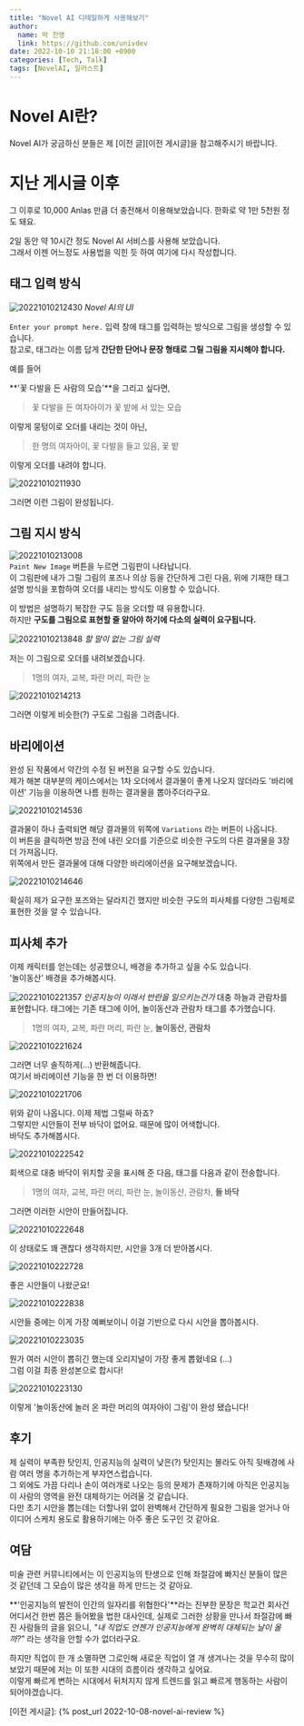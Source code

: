 ```yaml
---
title: "Novel AI 디테일하게 사용해보기"
author:
  name: 박 찬영
  link: https://github.com/univdev
date: 2022-10-10 21:18:00 +0900
categories: [Tech, Talk]
tags: [NovelAI, 일러스트]
---
```

# Novel AI란?
Novel AI가 궁금하신 분들은 제 [이전 글][이전 게시글]을 참고해주시기 바랍니다.
# 지난 게시글 이후
그 이후로 10,000 Anlas 만큼 더 충전해서 이용해보았습니다. 한화로 약 1만 5천원 정도 돼요.  

2일 동안 약 10시간 정도 Novel AI 서비스를 사용해 보았습니다.  
그래서 이젠 어느정도 사용법을 익힌 듯 하여 여기에 다시 작성합니다.
## 태그 입력 방식
![20221010212430](https://raw.githubusercontent.com/univdev/markdown-images/master/20221010212430.png)
_Novel AI의 UI_

`Enter your prompt here.` 입력 창에 태그를 입력하는 방식으로 그림을 생성할 수 있습니다.  
참고로, 태그라는 이름 답게 **간단한 단어나 문장 형태로 그릴 그림을 지시해야 합니다.**  

예를 들어  

**'꽃 다발을 든 사람의 모습'**을 그리고 싶다면,

> 꽃 다발을 든 여자아이가 꽃 밭에 서 있는 모습

이렇게 뭉텅이로 오더를 내리는 것이 아닌,

> 한 명의 여자아이, 꽃 다발을 들고 있음, 꽃 밭

이렇게 오더를 내려야 합니다.

![20221010211930](https://raw.githubusercontent.com/univdev/markdown-images/master/20221010211930.png)

그러면 이런 그림이 완성됩니다.
## 그림 지시 방식
![20221010213008](https://raw.githubusercontent.com/univdev/markdown-images/master/20221010213008.png)  
`Paint New Image` 버튼을 누르면 그림판이 나타납니다.  
이 그림판에 내가 그릴 그림의 포즈나 의상 등을 간단하게 그린 다음, 위에 기재한 태그 설명 방식을 포함하여 오더를 내리는 방식도 이용할 수 있습니다.

이 방법은 설명하기 복잡한 구도 등을 오더할 때 유용합니다.  
하지만 **구도를 그림으로 표현할 줄 알아야 하기에 다소의 실력이 요구됩니다.**

![20221010213848](https://raw.githubusercontent.com/univdev/markdown-images/master/20221010213848.png)
_할 말이 없는 그림 실력_

저는 이 그림으로 오더를 내려보겠습니다.

> 1명의 여자, 교복, 파란 머리, 파란 눈

![20221010214213](https://raw.githubusercontent.com/univdev/markdown-images/master/20221010214213.png)

그러면 이렇게 비슷한(?) 구도로 그림을 그려줍니다.
## 바리에이션
완성 된 작품에서 약간의 수정 된 버전을 요구할 수도 있습니다.  
제가 해본 대부분의 케이스에서는 1차 오더에서 결과물이 좋게 나오지 않더라도 '바리에이션' 기능을 이용하면 나름 원하는 결과물을 뽑아주더라구요.  

![20221010214536](https://raw.githubusercontent.com/univdev/markdown-images/master/20221010214536.png)

결과물이 하나 출력되면 해당 결과물의 위쪽에 `Variations` 라는 버튼이 나옵니다.  
이 버튼을 클릭하면 방금 전에 내린 오더를 기준으로 비슷한 구도의 다른 결과물을 3장 더 가져옵니다.  
위쪽에서 만든 결과물에 대해 다양한 바리에이션을 요구해보겠습니다.

![20221010214646](https://raw.githubusercontent.com/univdev/markdown-images/master/20221010214646.png)

확실히 제가 요구한 포즈와는 달라지긴 했지만 비슷한 구도의 피사체를 다양한 그림체로 표현한 것을 알 수 있습니다.

## 피사체 추가
이제 캐릭터를 얻는데는 성공했으니, 배경을 추가하고 싶을 수도 있습니다.  
'놀이동산' 배경을 추가해봅시다.

![20221010221357](https://raw.githubusercontent.com/univdev/markdown-images/master/20221010221357.png)
_인공지능이 이래서 반란을 일으키는건가_
대충 하늘과 관람차를 표현합니다.
태그에는 기존 태그에 이어, 놀이동산과 관람차 태그를 추가했습니다.

> 1명의 여자, 교복, 파란 머리, 파란 눈, **놀이동산, 관람차**

![20221010221624](https://raw.githubusercontent.com/univdev/markdown-images/master/20221010221624.png)

그러면 너무 솔직하게(...) 반환해줍니다.  
여기서 바리에이션 기능을 한 번 더 이용하면!

![20221010221706](https://raw.githubusercontent.com/univdev/markdown-images/master/20221010221706.png)

위와 같이 나옵니다. 이제 제법 그럴싸 하죠?  
그렇지만 시안들이 전부 바닥이 없어요. 때문에 많이 어색합니다.  
바닥도 추가해봅시다.

![20221010222542](https://raw.githubusercontent.com/univdev/markdown-images/master/20221010222542.png)

회색으로 대충 바닥이 위치할 곳을 표시해 준 다음, 태그를 다음과 같이 전송합니다.

> 1명의 여자, 교복, 파란 머리, 파란 눈, 놀이동산, 관람차, **돌 바닥**

그러면 이러한 시안이 만들어집니다.

![20221010222648](https://raw.githubusercontent.com/univdev/markdown-images/master/20221010222648.png)

이 상태로도 꽤 괜찮다 생각하지만, 시안을 3개 더 받아봅시다.

![20221010222728](https://raw.githubusercontent.com/univdev/markdown-images/master/20221010222728.png)

좋은 시안들이 나왔군요!

![20221010222838](https://raw.githubusercontent.com/univdev/markdown-images/master/20221010222838.png)

시안들 중에는 이게 가장 예뻐보이니 이걸 기반으로 다시 시안을 뽑아봅시다.

![20221010223035](https://raw.githubusercontent.com/univdev/markdown-images/master/20221010223035.png)

뭔가 여러 시안이 뽑히긴 했는데 오리지널이 가장 좋게 뽑혔네요 (...)  
그럼 이걸 최종 완성본으로 합시다!

![20221010223130](https://raw.githubusercontent.com/univdev/markdown-images/master/20221010223130.png)

이렇게 '놀이동산에 놀러 온 파란 머리의 여자아이 그림'이 완성 됐습니다!
## 후기
제 실력이 부족한 탓인지, 인공지능의 실력이 낮은(?) 탓인지는 몰라도 아직 뒷배경에 사람 여러 명을 추가하는게 부자연스럽습니다.  
그 외에도 가끔 다리나 손이 여러개로 나오는 등의 문제가 존재하기에 아직은 인공지능이 사람의 영역을 완전 대체하기는 어려울 것 같습니다.  
다만 초기 시안을 뽑는데는 더할나위 없이 완벽해서 간단하게 필요한 그림을 얻거나 아이디어 스케치 용도로 활용하기에는 아주 좋은 도구인 것 같아요.

## 여담
미술 관련 커뮤니티에서는 이 인공지능의 탄생으로 인해 좌절감에 빠지신 분들이 많은 것 같던데 그 모습이 많은 생각을 하게 만드는 것 같아요.  

**'인공지능의 발전이 인간의 일자리를 위협한다'**라는 진부한 문장은 학교건 회사건 어디서건 한번 쯤은 들어봤을 법한 대사인데, 실제로 그러한 상황을 만나서 좌절감에 빠진 사람들의 글을 읽으니, *"내 직업도 언젠가 인공지능에게 완벽히 대체되는 날이 올까?"* 라는 생각을 안할 수가 없더라구요.

하지만 직업이 한 개 소멸하면 그로인해 새로운 직업이 열 개 생겨나는 것을 무수히 많이 보았기 때문에 저는 이 또한 시대의 흐름이라 생각하고 싶어요.  
이렇게 빠르게 변하는 시대에서 뒤처지지 않게 트렌드를 읽고 빠르게 행동하는 사람이 되어야겠습니다.

[이전 게시글]: {% post_url 2022-10-08-novel-ai-review %}